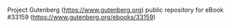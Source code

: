 Project Gutenberg (https://www.gutenberg.org) public repository for eBook #33159 (https://www.gutenberg.org/ebooks/33159)
